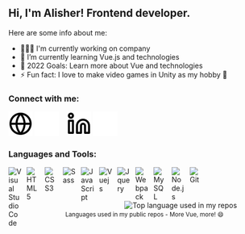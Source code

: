 ## Hi, I'm Alisher! Frontend developer.

Here are some info about me:

- 👨🏼‍💻 I'm currently working on company
- 🌱 I’m currently learning Vue.js and technologies
- 🥅 2022 Goals: Learn more about Vue and technologies
- ⚡ Fun fact: I love to make video games in Unity as my hobby 👾

### Connect with me:

[![website](./img/globe-light.svg)](https://sa-port.netlify.app/#gh-light-mode-only)
[![website](./img/globe-dark.svg)](https://sa-port.netlify.app/#gh-dark-mode-only)
&nbsp;&nbsp;
[![website](./img/linkedin-light.svg)](https://linkedin.com/in/alisher-sagimbayev-128bab163#gh-light-mode-only)
[![website](./img/linkedin-dark.svg)](https://linkedin.com/in/alisher-sagimbayev-128bab163#gh-dark-mode-only)
&nbsp;&nbsp;

### Languages and Tools:

<img align="left" alt="Visual Studio Code" width="26px" src="https://cdn.jsdelivr.net/gh/devicons/devicon/icons/vscode/vscode-original.svg" style="padding-right:10px;" />
<img align="left" alt="HTML5" width="26px" src="https://cdn.jsdelivr.net/gh/devicons/devicon/icons/html5/html5-original.svg" style="padding-right:10px;" />
<img align="left" alt="CSS3" width="26px" src="https://cdn.jsdelivr.net/gh/devicons/devicon/icons/css3/css3-original.svg" style="padding-right:10px;" />
<img align="left" alt="Sass" width="26px" src="https://cdn.jsdelivr.net/gh/devicons/devicon/icons/sass/sass-original.svg" style="padding-right:10px;" />
<img align="left" alt="JavaScript" width="26px" src="https://cdn.jsdelivr.net/gh/devicons/devicon/icons/javascript/javascript-original.svg" style="padding-right:10px;" />
<img align="left" alt="Vuejs" width="26px" src="https://cdn.jsdelivr.net/gh/devicons/devicon/icons/vuejs/vuejs-original.svg" style="padding-right:10px;" />
<img align="left" alt="Jquery" width="26px" src="https://cdn.jsdelivr.net/gh/devicons/devicon/icons/jquery/jquery-original.svg" style="padding-right:10px;" />
<img align="left" alt="Webpack" width="26px" src="https://cdn.jsdelivr.net/gh/devicons/devicon/icons/webpack/webpack-original.svg" style="padding-right:10px;" />
<img align="left" alt="MySQL" width="26px" src="https://cdn.jsdelivr.net/gh/devicons/devicon/icons/mysql/mysql-original.svg" style="padding-right:10px;" />
<img align="left" alt="Node.js" width="26px" src="https://cdn.jsdelivr.net/gh/devicons/devicon/icons/nodejs/nodejs-original.svg" style="padding-right:10px;" />
<img align="left" alt="Git" width="26px" src="https://cdn.jsdelivr.net/gh/devicons/devicon/icons/git/git-original.svg" style="padding-right:10px;" />
<br />
<br />
<br />

<div align="center">
  <img width="" src="https://github-readme-stats.vercel.app/api/top-langs/?username=alish-mayor&layout=compact&hide_title=1&card_width=300" alt="Top language used in my repos" />
  <br />
  <small>Languages used in my public repos - More Vue, more! 😄 </small>
  <br />
  <br />
</div>
